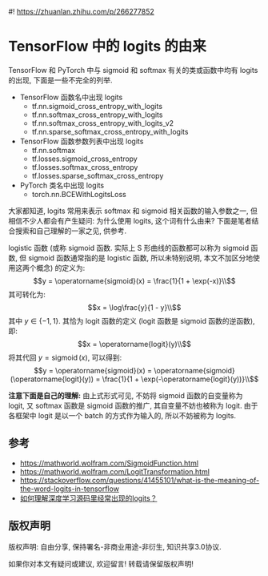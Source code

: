 #! https://zhuanlan.zhihu.com/p/266277852

# TensorFlow 中的 logits 的由来

TensorFlow 和 PyTorch 中与 sigmoid 和 softmax 有关的类或函数中均有 logits 的出现, 下面是一些不完全的列举. 

- TensorFlow 函数名中出现 logits
  - tf.nn.sigmoid_cross_entropy_with_logits
  - tf.nn.softmax_cross_entropy_with_logits
  - tf.nn.softmax_cross_entropy_with_logits_v2
  - tf.nn.sparse_softmax_cross_entropy_with_logits
- TensorFlow 函数参数列表中出现 logits
  - tf.nn.softmax
  - tf.losses.sigmoid_cross_entropy
  - tf.losses.softmax_cross_entropy
  - tf.losses.sparse_softmax_cross_entropy
- PyTorch 类名中出现 logits
  - torch.nn.BCEWithLogitsLoss

大家都知道, logits 常用来表示 softmax 和 sigmoid 相关函数的输入参数之一, 但相信不少人都会有产生疑问: 为什么使用 logits, 这个词有什么由来? 下面是笔者结合搜索和自己理解的一家之见, 供参考.

logistic 函数 (或称 sigmoid 函数. 实际上 S 形曲线的函数都可以称为 sigmoid 函数, 但 sigmoid 函数通常指的是 logistic 函数, 所以未特别说明, 本文不加区分地使用这两个概念) 的定义为:
$$y = \operatorname{sigmoid}(x) = \frac{1}{1 + \exp(-x)}\\$$
其可转化为:
$$x = \log\frac{y}{1 - y}\\$$ 
其中 $y \in \{-1, 1\}$. 其恰为 logit 函数的定义 (logit 函数是 sigmoid 函数的逆函数), 即:
$$x = \operatorname{logit}(y)\\$$
将其代回 $y = \operatorname{sigmoid}(x)$, 可以得到:
$$y = \operatorname{sigmoid}(x) = \operatorname{sigmoid}(\operatorname{logit}(y)) = \frac{1}{1 + \exp(-\operatorname{logit}(y))}\\$$

**注意下面是自己的理解:** 由上式形式可见, 不妨将 sigmoid 函数的自变量称为 logit, 又 softmax 函数是 sigmoid 函数的推广, 其自变量不妨也被称为 logit. 由于各框架中 logit 是以一个 batch 的方式作为输入的, 所以不妨被称为 logits.


## 参考
- https://mathworld.wolfram.com/SigmoidFunction.html
- https://mathworld.wolfram.com/LogitTransformation.html
- https://stackoverflow.com/questions/41455101/what-is-the-meaning-of-the-word-logits-in-tensorflow
- [如何理解深度学习源码里经常出现的logits？](https://www.zhihu.com/question/60751553)

## 版权声明
版权声明: 自由分享, 保持署名-非商业用途-非衍生, 知识共享3.0协议.

如果你对本文有疑问或建议, 欢迎留言! 转载请保留版权声明! 
